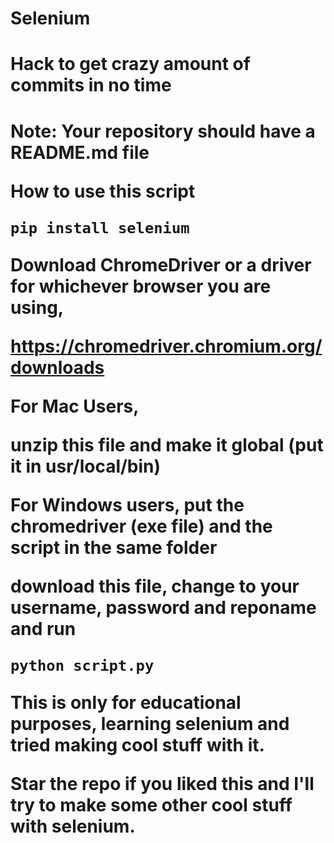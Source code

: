 # Selenium

<h1>Hack to get crazy amount of commits in no time<h1>

Note: Your repository should have a README.md file

How to use this script

```
pip install selenium
```

Download ChromeDriver or a driver for whichever browser you are using,

https://chromedriver.chromium.org/downloads

For Mac Users,

unzip this file and make it global (put it in usr/local/bin)

For Windows users,
put the chromedriver (exe file) and the script in the same folder

download this file, change to your username, password and reponame and run

```
python script.py
```

This is only for educational purposes, learning selenium and tried making cool stuff with it.

Star the repo if you liked this and I'll try to make some other cool stuff with selenium.
